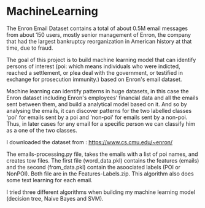 # MachineLearning

The Enron Email Dataset contains a total of about 0.5M email messages from about 150 users, mostly senior management of Enron, the company that had the largest bankruptcy reorganization in American history at that time, due to fraud.

The goal of this project is to build machine learning model that can identify persons of interest (poi: which means individuals who were indicted, reached a settlement, or plea deal with the government, or testified in exchange for prosecution immunity.) based on Enron's email dataset.

Machine learning can identify patterns in huge datasets, in this case the Enron dataset including Enron's employees’ financial data and all the emails sent between them, and build a analytical model based on it. And so by analysing the emails, it can discover patterns for the two labelled classes 'poi' for emails sent by a poi and 'non-poi' for emails sent by a non-poi. Thus, in later cases for any email for a specific person we can classify him as a one of the two classes.

I downloaded the dataset from : https://www.cs.cmu.edu/~enron/

The emails-processing.py file, takes the emails with a list of poi names, and creates tow files. The first file (word_data.pkl) contains the features (emails) and the second (from_data.pkl) contain the asoociated labels (POI or NonPOI). Both file are in the Features-Labels.zip. This algorithm also does some text learning for each email.

I tried three different algorithms when building my machine learning model (decision tree, Naive Bayes and SVM).



